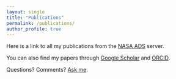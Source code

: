 ```yaml
---
layout: single
title: "Publications"
permalink: /publications/
author_profile: true
---
```


Here is a link to all my publications from the [NASA ADS](https://ui.adsabs.harvard.edu/search/q=%20author%3A"badenes%2Cc") server.

You can also find my papers through <a href="https://scholar.google.com/citations?user=d0yuQrIAAAAJ&hl=en">Google Scholar</a> and <a href="https://orcid.org/0000-0003-3494-343X">ORCID</a>.

Questions? Comments? <a href="mailto:badenes@pitt.edu">Ask me</a>.
